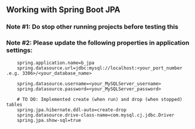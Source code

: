 ## Working with Spring Boot JPA

### Note #1: Do stop other running projects before testing this
### Note #2: Please update the following properties in application settings:

```
    spring.application.name=b_jpa
    spring.datasource.url=jdbc:mysql://localhost:<your_port_number .e.g. 3306>/<your_database_name>
    
    spring.datasource.username=<your_MySQLServer_username>
    spring.datasource.password=<your_MySQLServer_password>
    
    # TO DO: Implemented create (when run) and drop (when stopped) tables
    spring.jpa.hibernate.ddl-auto=create-drop
    spring.datasource.drive-class-name=com.mysql.cj.jdbc.Driver
    spring.jpa.show-sql=true
```
